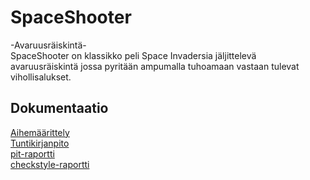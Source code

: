 # SpaceShooter
-Avaruusräiskintä-
<br>
SpaceShooter on klassikko peli Space Invadersia jäljittelevä avaruusräiskintä
jossa pyritään ampumalla tuhoamaan vastaan tulevat vihollisalukset.
<br>
## Dokumentaatio
[Aihemäärittely](Dokumentaatio/Aihemaarittely.md)
<br>
[Tuntikirjanpito](Dokumentaatio/Tuntikirjanpito.md)
<br>
[pit-raportti](https://htmlpreview.github.io/?https://github.com/Jokajoka/SpaceShooter/blob/master/Dokumentaatio/pit/201702172304/index.html)
<br>
[checkstyle-raportti](https://htmlpreview.github.io/?https://github.com/Jokajoka/SpaceShooter/blob/master/Dokumentaatio/site/checkstyle.html)
